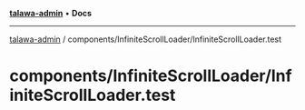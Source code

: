 [**talawa-admin**](../../../README.md) • **Docs**

***

[talawa-admin](../../../modules.md) / components/InfiniteScrollLoader/InfiniteScrollLoader.test

# components/InfiniteScrollLoader/InfiniteScrollLoader.test
